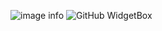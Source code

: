 

![image info](https://i.imgur.com/kjI3mES.png)
![GitHub WidgetBox](https://github-widgetbox.vercel.app/api/profile?username=Rush-er&data=followers,repositories,stars,commits&theme=nautilus)
